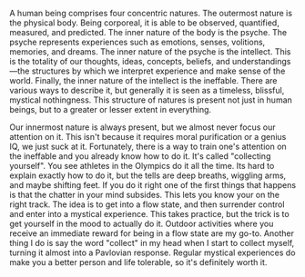 A human being comprises four concentric natures. The outermost nature is the physical body. Being corporeal, it is able to be observed, quantified, measured, and predicted. The inner nature of the body is the psyche. The psyche represents experiences such as emotions, senses, volitions, memories, and dreams. The inner nature of the psyche is the intellect. This is the totality of our thoughts, ideas, concepts, beliefs, and understandings—the structures by which we interpret experience and make sense of the world. Finally, the inner nature of the intellect is the ineffable. There are various ways to describe it, but generally it is seen as a timeless, blissful, mystical nothingness. This structure of natures is present not just in human beings, but to a greater or lesser extent in everything.

Our innermost nature is always present, but we almost never focus our attention on it. This isn't because it requires moral purification or a genius IQ, we just suck at it. Fortunately, there is a way to train one's attention on the ineffable and you already know how to do it. It's called "collecting yourself". You see athletes in the Olympics do it all the time. Its hard to explain exactly how to do it, but the tells are deep breaths, wiggling arms, and maybe shifting feet. If you do it right one of the first things that happens is that the chatter in your mind subsides. This lets you know your on the right track. The idea is to get into a flow state, and then surrender control and enter into a mystical experience. This takes practice, but the trick is to get yourself in the mood to actually do it. Outdoor activities where you receive an immediate reward for being in a flow state are my go-to. Another thing I do is say the word "collect" in my head when I start to collect myself, turning it almost into a Pavlovian response. Regular mystical experiences do make you a better person and life tolerable, so it's definitely worth it.









